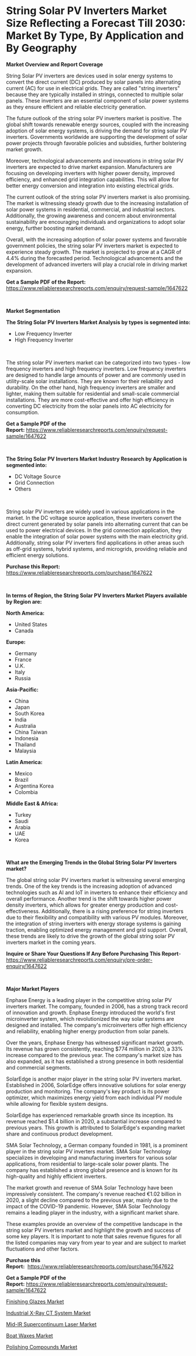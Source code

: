 <p><h1>String Solar PV Inverters Market Size Reflecting a Forecast Till 2030: Market By Type, By Application and By Geography</h1></p><p><strong>Market Overview and Report Coverage</strong></p>
<p><p>String Solar PV inverters are devices used in solar energy systems to convert the direct current (DC) produced by solar panels into alternating current (AC) for use in electrical grids. They are called "string inverters" because they are typically installed in strings, connected to multiple solar panels. These inverters are an essential component of solar power systems as they ensure efficient and reliable electricity generation.</p><p>The future outlook of the string solar PV inverters market is positive. The global shift towards renewable energy sources, coupled with the increasing adoption of solar energy systems, is driving the demand for string solar PV inverters. Governments worldwide are supporting the development of solar power projects through favorable policies and subsidies, further bolstering market growth.</p><p>Moreover, technological advancements and innovations in string solar PV inverters are expected to drive market expansion. Manufacturers are focusing on developing inverters with higher power density, improved efficiency, and enhanced grid integration capabilities. This will allow for better energy conversion and integration into existing electrical grids.</p><p>The current outlook of the string solar PV inverters market is also promising. The market is witnessing steady growth due to the increasing installation of solar power systems in residential, commercial, and industrial sectors. Additionally, the growing awareness and concern about environmental sustainability are encouraging individuals and organizations to adopt solar energy, further boosting market demand.</p><p>Overall, with the increasing adoption of solar power systems and favorable government policies, the string solar PV inverters market is expected to experience steady growth. The market is projected to grow at a CAGR of 4.4% during the forecasted period. Technological advancements and the development of advanced inverters will play a crucial role in driving market expansion.</p></p>
<p><strong>Get a Sample PDF of the Report:</strong> <a href="https://www.reliableresearchreports.com/enquiry/request-sample/1647622">https://www.reliableresearchreports.com/enquiry/request-sample/1647622</a></p>
<p>&nbsp;</p>
<p><strong>Market Segmentation</strong></p>
<p><strong>The String Solar PV Inverters Market Analysis by types is segmented into:</strong></p>
<p><ul><li>Low Frequency Inverter</li><li>High Frequency Inverter</li></ul></p>
<p>&nbsp;</p>
<p><p>The string solar PV inverters market can be categorized into two types - low frequency inverters and high frequency inverters. Low frequency inverters are designed to handle large amounts of power and are commonly used in utility-scale solar installations. They are known for their reliability and durability. On the other hand, high frequency inverters are smaller and lighter, making them suitable for residential and small-scale commercial installations. They are more cost-effective and offer high efficiency in converting DC electricity from the solar panels into AC electricity for consumption.</p></p>
<p><strong>Get a Sample PDF of the Report:</strong>&nbsp;<a href="https://www.reliableresearchreports.com/enquiry/request-sample/1647622">https://www.reliableresearchreports.com/enquiry/request-sample/1647622</a></p>
<p>&nbsp;</p>
<p><strong>The String Solar PV Inverters Market Industry Research by Application is segmented into:</strong></p>
<p><ul><li>DC Voltage Source</li><li>Grid Connection</li><li>Others</li></ul></p>
<p>&nbsp;</p>
<p><p>String solar PV inverters are widely used in various applications in the market. In the DC voltage source application, these inverters convert the direct current generated by solar panels into alternating current that can be used to power electrical devices. In the grid connection application, they enable the integration of solar power systems with the main electricity grid. Additionally, string solar PV inverters find applications in other areas such as off-grid systems, hybrid systems, and microgrids, providing reliable and efficient energy solutions.</p></p>
<p><strong>Purchase this Report:</strong>&nbsp; <a href="https://www.reliableresearchreports.com/purchase/1647622">https://www.reliableresearchreports.com/purchase/1647622</a></p>
<p>&nbsp;</p>
<p><strong>In terms of Region, the String Solar PV Inverters Market Players available by Region are:</strong></p>
<p>
    <p> <strong> North America: </strong>
        <ul>
            <li>United States</li>
            <li>Canada</li>
        </ul>
        </p> 
    <p> <strong> Europe: </strong>
        <ul>
            <li>Germany</li>
            <li>France</li>
            <li>U.K.</li>
            <li>Italy</li>
            <li>Russia</li>
        </ul>
        </p> 
    <p> <strong> Asia-Pacific: </strong>
        <ul>
            <li>China</li>
            <li>Japan</li>
            <li>South Korea</li>
            <li>India</li>
            <li>Australia</li>
            <li>China Taiwan</li>
            <li>Indonesia</li>
            <li>Thailand</li>
            <li>Malaysia</li>
        </ul>
        </p> 
    <p> <strong> Latin America: </strong>
        <ul>
            <li>Mexico</li>
            <li>Brazil</li>
            <li>Argentina Korea</li>
            <li>Colombia</li>
        </ul>
        </p> 
    <p> <strong> Middle East & Africa: </strong>
        <ul>
            <li>Turkey</li>
            <li>Saudi</li>
            <li>Arabia</li>
            <li>UAE</li>
            <li>Korea</li>
        </ul>
    </p>
    </p>
<p>&nbsp;</p>
<p><strong>What are the Emerging Trends in the Global String Solar PV Inverters market?</strong></p>
<p><p>The global string solar PV inverters market is witnessing several emerging trends. One of the key trends is the increasing adoption of advanced technologies such as AI and IoT in inverters to enhance their efficiency and overall performance. Another trend is the shift towards higher power density inverters, which allows for greater energy production and cost-effectiveness. Additionally, there is a rising preference for string inverters due to their flexibility and compatibility with various PV modules. Moreover, the integration of string inverters with energy storage systems is gaining traction, enabling optimized energy management and grid support. Overall, these trends are likely to drive the growth of the global string solar PV inverters market in the coming years.</p></p>
<p><strong>Inquire or Share Your Questions If Any Before Purchasing This Report</strong>- <a href="https://www.reliableresearchreports.com/enquiry/pre-order-enquiry/1647622">https://www.reliableresearchreports.com/enquiry/pre-order-enquiry/1647622</a></p>
<p>&nbsp;</p>
<p><strong>Major Market Players</strong></p>
<p><p>Enphase Energy is a leading player in the competitive string solar PV inverters market. The company, founded in 2006, has a strong track record of innovation and growth. Enphase Energy introduced the world's first microinverter system, which revolutionized the way solar systems are designed and installed. The company's microinverters offer high efficiency and reliability, enabling higher energy production from solar panels.</p><p>Over the years, Enphase Energy has witnessed significant market growth. Its revenue has grown consistently, reaching $774 million in 2020, a 33% increase compared to the previous year. The company's market size has also expanded, as it has established a strong presence in both residential and commercial segments.</p><p>SolarEdge is another major player in the string solar PV inverters market. Established in 2006, SolarEdge offers innovative solutions for solar energy production and monitoring. The company's key product is its power optimizer, which maximizes energy yield from each individual PV module while allowing for flexible system designs.</p><p>SolarEdge has experienced remarkable growth since its inception. Its revenue reached $1.4 billion in 2020, a substantial increase compared to previous years. This growth is attributed to SolarEdge's expanding market share and continuous product development.</p><p>SMA Solar Technology, a German company founded in 1981, is a prominent player in the string solar PV inverters market. SMA Solar Technology specializes in developing and manufacturing inverters for various solar applications, from residential to large-scale solar power plants. The company has established a strong global presence and is known for its high-quality and highly efficient inverters.</p><p>The market growth and revenue of SMA Solar Technology have been impressively consistent. The company's revenue reached €1.02 billion in 2020, a slight decline compared to the previous year, mainly due to the impact of the COVID-19 pandemic. However, SMA Solar Technology remains a leading player in the industry, with a significant market share.</p><p>These examples provide an overview of the competitive landscape in the string solar PV inverters market and highlight the growth and success of some key players. It is important to note that sales revenue figures for all the listed companies may vary from year to year and are subject to market fluctuations and other factors.</p></p>
<p><strong>Purchase this Report:</strong>&nbsp;&nbsp;<a href="https://www.reliableresearchreports.com/purchase/1647622">https://www.reliableresearchreports.com/purchase/1647622</a></p>
<p></p>
<p><strong>Get a Sample PDF of the Report:</strong>&nbsp;<a href="https://www.reliableresearchreports.com/enquiry/request-sample/1647622">https://www.reliableresearchreports.com/enquiry/request-sample/1647622</a></p>
<p><p><a href="https://medium.com/@late.bean.frame/finishing-glazes-nbsp-market-focuses-on-market-share-size-and-projected-forecast-till-2030-f2b69d5eaa0e">Finishing Glazes Market</a></p><p><a href="https://github.com/CliffMedina6/Market-Research-Report-List-1/blob/main/industrial-x-ray-ct-system-market.md">Industrial X-Ray CT System Market</a></p><p><a href="https://github.com/PeterParrish5/Market-Research-Report-List-1/blob/main/mid-ir-supercontinuum-laser-market.md">Mid-IR Supercontinuum Laser Market</a></p><p><a href="https://medium.com/@truly.fight.must/boat-waxes-market-size-and-market-trends-complete-industry-overview-2023-to-2030-f520dde03041">Boat Waxes Market</a></p><p><a href="https://medium.com/@poem.snap.phase/polishing-compounds-market-size-and-market-trends-complete-industry-overview-2023-to-2030-ca8884a063e0">Polishing Compounds Market</a></p></p>